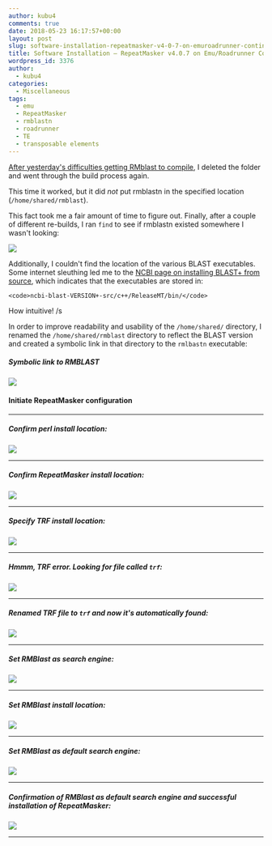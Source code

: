 ```yaml
---
author: kubu4
comments: true
date: 2018-05-23 16:17:57+00:00
layout: post
slug: software-installation-repeatmasker-v4-0-7-on-emuroadrunner-continued
title: Software Installation – RepeatMasker v4.0.7 on Emu/Roadrunner Continued
wordpress_id: 3376
author:
  - kubu4
categories:
  - Miscellaneous
tags:
  - emu
  - RepeatMasker
  - rmblastn
  - roadrunner
  - TE
  - transposable elements
---
```


[After yesterday's difficulties getting RMblast to compile](2018/05/22/software-installation-repeatmasker-v4-0-7-on-emuroadrunner.html), I deleted the folder and went through the build process again.

This time it worked, but it did _not_ put rmblastn in the specified location (`/home/shared/rmblast`).

This fact took me a fair amount of time to figure out. Finally, after a couple of different re-builds, I ran `find` to see if rmblastn existed somewhere I wasn't looking:

![](http://owl.fish.washington.edu/Athaliana/20180523_rmblast_install_01.png)

Additionally, I couldn't find the location of the various BLAST executables. Some internet sleuthing led me to the [NCBI page on installing BLAST+ from source](https://www.ncbi.nlm.nih.gov/books/NBK279671/), which indicates that the executables are stored in:


    
    <code>ncbi-blast-VERSION+-src/c++/ReleaseMT/bin/</code>



How intuitive! /s

In order to improve readability and usability of the `/home/shared/` directory, I renamed the `/home/shared/rmblast` directory to reflect the BLAST version and created a symbolic link in that directory to the `rmlbastn` executable:



##### Symbolic link to RMBLAST



![](http://owl.fish.washington.edu/Athaliana/20180523_rmblast_install_02.png)



#### Initiate RepeatMasker configuration





* * *





##### Confirm perl install location:



![](http://owl.fish.washington.edu/Athaliana/20180523_rmblast_install_03.png)



* * *





##### Confirm RepeatMasker install location:



![](http://owl.fish.washington.edu/Athaliana/20180523_rmblast_install_04.png)



* * *





##### Specify TRF install location:



![](http://owl.fish.washington.edu/Athaliana/20180523_rmblast_install_05.png)



* * *





##### Hmmm, TRF error. Looking for file called `trf`:



![](http://owl.fish.washington.edu/Athaliana/20180523_rmblast_install_06.png)



* * *





##### Renamed TRF file to `trf` and now it's automatically found:



![](http://owl.fish.washington.edu/Athaliana/20180523_rmblast_install_07.png)



* * *





##### Set RMBlast as search engine:



![](http://owl.fish.washington.edu/Athaliana/20180523_rmblast_install_08.png)



* * *





##### Set RMBlast install location:



![](http://owl.fish.washington.edu/Athaliana/20180523_rmblast_install_09.png)



* * *





##### Set RMBlast as default search engine:



![](http://owl.fish.washington.edu/Athaliana/20180523_rmblast_install_10.png)



* * *





##### Confirmation of RMBlast as default search engine and successful installation of RepeatMasker:



![](http://owl.fish.washington.edu/Athaliana/20180523_rmblast_install_12.png)



* * *
